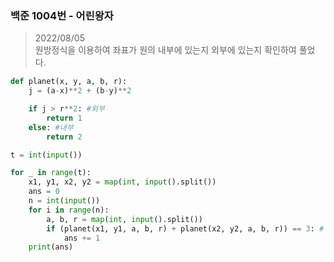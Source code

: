 ### 백준 1004번 - 어린왕자

> 2022/08/05 <br>
> 원방정식을 이용하여 좌표가 원의 내부에 있는지 외부에 있는지 확인하여 풀었다.

```python
def planet(x, y, a, b, r):
    j = (a-x)**2 + (b-y)**2

    if j > r**2: #외부
        return 1
    else: #내부
        return 2

t = int(input())

for _ in range(t):
    x1, y1, x2, y2 = map(int, input().split())
    ans = 0
    n = int(input())
    for i in range(n):
        a, b, r = map(int, input().split())
        if (planet(x1, y1, a, b, r) + planet(x2, y2, a, b, r)) == 3: # 두 점중 하나만 원의 내부에 있어야 행성 경계를 지난다.
            ans += 1
    print(ans)
```